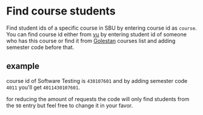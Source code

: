 # Find course students

Find student ids of a specific course in SBU by entering course id as `course`. You can find course id either from [vu](vu.sbu.ac.ir) by entering student id of someone who has this course or find it from [Golestan](golestan.sbu.ac.ir) courses list and adding semester code before that.

## example
course id of Software Testing is `430107601` and by adding semester code `4011` you'll get `4011430107601`.

for reducing the amount of requests the code will only find students from the `98` entry but feel free to change it in your favor.